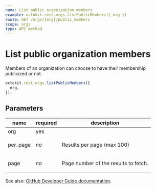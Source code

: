 ```yaml
---
name: List public organization members
example: octokit.rest.orgs.listPublicMembers({ org })
route: GET /orgs/{org}/public_members
scope: orgs
type: API method
---
```


# List public organization members

Members of an organization can choose to have their membership publicized or not.

```js
octokit.rest.orgs.listPublicMembers({
  org,
});
```

## Parameters

<table>
  <thead>
    <tr>
      <th>name</th>
      <th>required</th>
      <th>description</th>
    </tr>
  </thead>
  <tbody>
    <tr><td>org</td><td>yes</td><td>

</td></tr>
<tr><td>per_page</td><td>no</td><td>

Results per page (max 100)

</td></tr>
<tr><td>page</td><td>no</td><td>

Page number of the results to fetch.

</td></tr>
  </tbody>
</table>

See also: [GitHub Developer Guide documentation](https://docs.github.com/rest/reference/orgs#list-public-organization-members).

